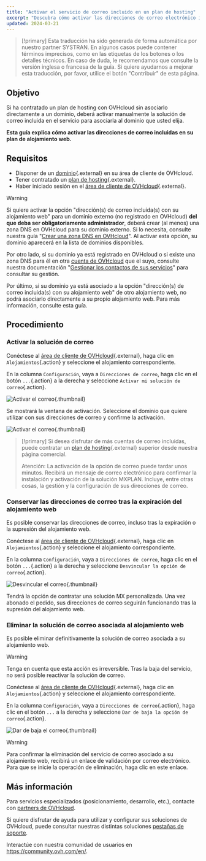 ```yaml
---
title: "Activar el servicio de correo incluido en un plan de hosting"
excerpt: "Descubra cómo activar las direcciones de correo electrónico incluidas en un plan de alojamiento web"
updated: 2024-03-21
---
```


> [!primary]
> Esta traducción ha sido generada de forma automática por nuestro partner SYSTRAN. En algunos casos puede contener términos imprecisos, como en las etiquetas de los botones o los detalles técnicos. En caso de duda, le recomendamos que consulte la versión inglesa o francesa de la guía. Si quiere ayudarnos a mejorar esta traducción, por favor, utilice el botón "Contribuir" de esta página.
>

## Objetivo

Si ha contratado un plan de hosting con OVHcloud sin asociarlo directamente a un dominio, deberá activar manualmente la solución de correo incluida en el servicio para asociarla al dominio que usted elija.

**Esta guía explica cómo activar las direcciones de correo incluidas en su plan de alojamiento web.**

## Requisitos

- Disponer de un [dominio](/links/web/domains){.external} en su área de cliente de OVHcloud.
- Tener contratado un [plan de hosting](/links/web/hosting){.external}.
- Haber iniciado sesión en el [área de cliente de OVHcloud](/links/manager){.external}.

> [!warning]
>
> Si quiere activar la opción "dirección(s) de correo incluida(s) con su alojamiento web" para un dominio externo (no registrado en OVHcloud) **del que deba ser obligatoriamente administrador**, deberá crear (al menos) una zona DNS en OVHcloud para su dominio externo. Si lo necesita, consulte nuestra guía "[Crear una zona DNS en OVHcloud](/pages/web_cloud/domains/dns_zone_create)". Al activar esta opción, su dominio aparecerá en la lista de dominios disponibles.
>
> Por otro lado, si su dominio ya está registrado en OVHcloud o si existe una zona DNS para él en otra [cuenta de OVHcloud](/links/manager) que el suyo, consulte nuestra documentación "[Gestionar los contactos de sus servicios](/pages/account_and_service_management/account_information/managing_contacts)" para consultar su gestión.
>
> Por último, si su dominio ya está asociado a la opción "dirección(s) de correo incluida(s) con su alojamiento web" de otro alojamiento web, no podrá asociarlo directamente a su propio alojamiento web. Para más información, consulte esta guía.
>

## Procedimiento

### Activar la solución de correo

Conéctese al [área de cliente de OVHcloud](/links/manager){.external}, haga clic en `Alojamientos`{.action} y seleccione el alojamiento correspondiente.

En la columna `Configuración`, vaya a `Direcciones de correo`, haga clic en el botón `...`{.action} a la derecha y seleccione `Activar mi solución de correo`{.action}.

![Activar el correo](images/enable-email-included-webhosting.png){.thumbnail}

Se mostrará la ventana de activación. Seleccione el dominio que quiere utilizar con sus direcciones de correo y confirme la activación.

![Activar el correo](images/order-activate-email-included-webhosting-step-1.png){.thumbnail}

> [!primary]
> Si desea disfrutar de más cuentas de correo incluidas, puede contratar un [plan de hosting](/links/web/hosting){.external} superior desde nuestra página comercial.
>
> Atención: La activación de la opción de correo puede tardar unos minutos. Recibirá un mensaje de correo electrónico para confirmar la instalación y activación de la solución MXPLAN. Incluye, entre otras cosas, la gestión y la configuración de sus direcciones de correo.
>

### Conservar las direcciones de correo tras la expiración del alojamiento web

Es posible conservar las direcciones de correo, incluso tras la expiración o la supresión del alojamiento web.

Conéctese al [área de cliente de OVHcloud](/links/manager){.external}, haga clic en `Alojamientos`{.action} y seleccione el alojamiento correspondiente.

En la columna `Configuración`, vaya a `Direcciones de correo`, haga clic en el botón `...`{.action} a la derecha y seleccione `Desvincular la opción de correo`{.action}.

![Desvincular el correo](images/detach-email-included-webhosting.png){.thumbnail}

Tendrá la opción de contratar una solución MX personalizada. Una vez abonado el pedido, sus direcciones de correo seguirán funcionando tras la supresión del alojamiento web.
 
### Eliminar la solución de correo asociada al alojamiento web

Es posible eliminar definitivamente la solución de correo asociada a su alojamiento web.

> [!warning]
>
> Tenga en cuenta que esta acción es irreversible. Tras la baja del servicio, no será posible reactivar la solución de correo.

Conéctese al [área de cliente de OVHcloud](/links/manager){.external}, haga clic en `Alojamientos`{.action} y seleccione el alojamiento correspondiente.

En la columna `Configuración`, vaya a `Direcciones de correo`{.action}, haga clic en el botón `...` a la derecha y seleccione `Dar de baja la opción de correo`{.action}.

![Dar de baja el correo](images/cancel-email-included-webhosting.png){.thumbnail}

> [!warning]
>
> Para confirmar la eliminación del servicio de correo asociado a su alojamiento web, recibirá un enlace de validación por correo electrónico. Para que se inicie la operación de eliminación, haga clic en este enlace.

## Más información

Para servicios especializados (posicionamiento, desarrollo, etc.), contacte con [partners de OVHcloud](/links/partner).

Si quiere disfrutar de ayuda para utilizar y configurar sus soluciones de OVHcloud, puede consultar nuestras distintas soluciones [pestañas de soporte](/links/support).

Interactúe con nuestra comunidad de usuarios en <https://community.ovh.com/en/>.